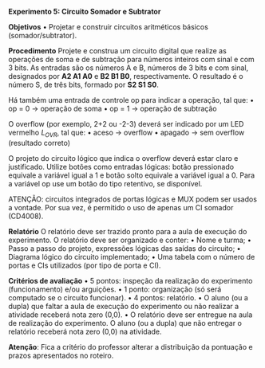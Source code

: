 **Experimento 5: Circuito Somador e Subtrator**

**Objetivos**
• Projetar e construir circuitos aritméticos básicos (somador/subtrator).

**Procedimento**
Projete e construa um circuito digital que realize as operações de soma e de subtração para números inteiros com sinal e com 3 bits. As entradas são os números A e B, números de 3 bits e com sinal, designados por **A2 A1 A0** e **B2 B1 B0**, respectivamente. O resultado é o número S, de três bits, formado por **S2 S1 S0**.

Há também uma entrada de controle op para indicar a operação, tal que:
• op = 0 → operação de soma
• op = 1 → operação de subtração

O overflow (por exemplo, 2+2 ou -2-3) deverá ser indicado por um LED vermelho $L_{OVR}$, tal que:
• aceso → overflow
• apagado → sem overflow (resultado correto)

O projeto do circuito lógico que indica o overflow deverá estar claro e justificado. Utilize botões como entradas lógicas: botão pressionado equivale a variável igual a 1 e botão solto equivale a variável igual a 0. Para a variável op use um botão do tipo retentivo, se disponível.

ATENÇÃO: circuitos integrados de portas lógicas e MUX podem ser usados a vontade. Por sua vez, é permitido o uso de apenas um CI somador (CD4008).

**Relatório**
O relatório deve ser trazido pronto para a aula de execução do experimento. O relatório deve ser organizado e conter:
• Nome e turma;
• Passo a passo do projeto, expressões lógicas das saídas do circuito;
• Diagrama lógico do circuito implementado;
• Uma tabela com o número de portas e CIs utilizados (por tipo de porta e CI).

**Critérios de avaliação**
• 5 pontos: inspeção da realização do experimento (funcionamento) e/ou arguições.
• 1 ponto: organização (só será computado se o circuito funcionar).
• 4 pontos: relatório.
• O aluno (ou a dupla) que faltar a aula de execução do experimento ou não realizar a atividade receberá nota zero (0,0).
• O relatório deve ser entregue na aula de realização do experimento. O aluno (ou a dupla) que não entregar o relatório receberá nota zero (0,0) na atividade.

**Atenção**: Fica a critério do professor alterar a distribuição da pontuação e prazos
apresentados no roteiro.
